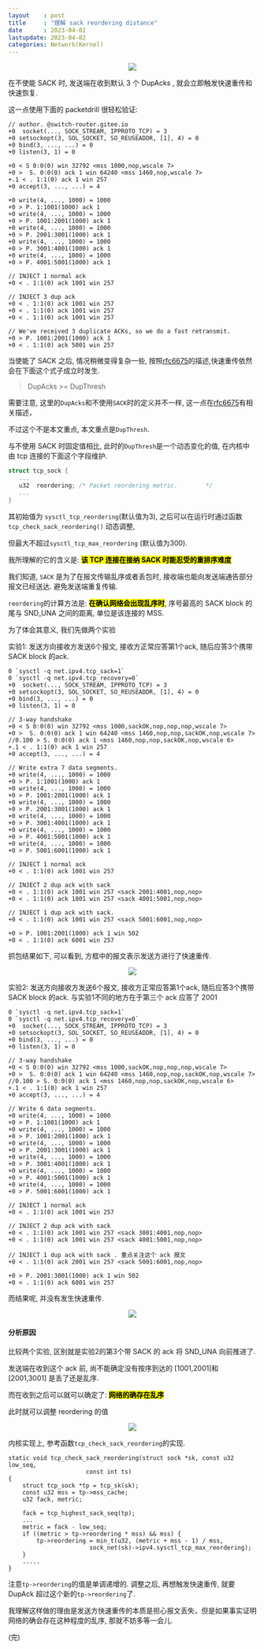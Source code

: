 ```yaml
---
layout    : post
title     : "理解 sack reordering distance"
date      : 2023-04-02
lastupdate: 2023-04-02
categories: Network(Kernel)
---
```


<p align="center"><img src="/assets/img/public/tcp.png"></p>

在不使能 SACK 时, 发送端在收到默认 3 个 DupAcks , 就会立即触发快速重传和快速恢复. 

这一点使用下面的 packetdrill 很轻松验证:

```
// author. @switch-router.gitee.io
+0  socket(..., SOCK_STREAM, IPPROTO_TCP) = 3
+0 setsockopt(3, SOL_SOCKET, SO_REUSEADDR, [1], 4) = 0
+0 bind(3, ..., ...) = 0
+0 listen(3, 1) = 0

+0 < S 0:0(0) win 32792 <mss 1000,nop,wscale 7>
+0 >  S. 0:0(0) ack 1 win 64240 <mss 1460,nop,wscale 7>
+.1 < . 1:1(0) ack 1 win 257
+0 accept(3, ..., ...) = 4

+0 write(4, ..., 1000) = 1000
+0 > P. 1:1001(1000) ack 1
+0 write(4, ..., 1000) = 1000
+0 > P. 1001:2001(1000) ack 1
+0 write(4, ..., 1000) = 1000
+0 > P. 2001:3001(1000) ack 1
+0 write(4, ..., 1000) = 1000
+0 > P. 3001:4001(1000) ack 1
+0 write(4, ..., 1000) = 1000
+0 > P. 4001:5001(1000) ack 1

// INJECT 1 normal ack 
+0 < . 1:1(0) ack 1001 win 257

// INJECT 3 dup ack 
+0 < . 1:1(0) ack 1001 win 257
+0 < . 1:1(0) ack 1001 win 257
+0 < . 1:1(0) ack 1001 win 257

// We've received 3 duplicate ACKs, so we do a fast retransmit.
+0 > P. 1001:2001(1000) ack 1
+0 < . 1:1(0) ack 5001 win 257

```

当使能了 SACK 之后, 情况稍微变得复杂一些, 按照[rfc6675](https://datatracker.ietf.org/doc/html/rfc6675)的描述,快速重传依然会在下面这个式子成立时发生.

> DupAcks >= DupThresh

需要注意, 这里的`DupAcks`和不使用`SACK`时的定义并不一样, 这一点在[rfc6675](https://datatracker.ietf.org/doc/html/rfc6675)有相关描述，

不过这个不是本文重点, 本文重点是`DupThresh`.

与不使用 SACK 时固定值相比, 此时的`DupThresh`是一个动态变化的值, 在内核中由 tcp 连接的下面这个字段维护. 
```c
struct tcp_sock {
   ...
   u32	reordering;	/* Packet reordering metric.		*/
   ...
}
```

其初始值为 `sysctl_tcp_reordering`(默认值为3), 之后可以在运行时通过函数 `tcp_check_sack_reordering()` 动态调整, 

但最大不超过`sysctl_tcp_max_reordering` (默认值为300).

我所理解的它的含义是: **<mark>该 TCP 连接在接纳 SACK 时能忍受的重排序难度</mark>**

我们知道, `SACK` 是为了在报文传输乱序或者丢包时, 接收端也能向发送端通告部分报文已经送达. 避免发送端重复传输.

`reordering`的计算方法是: **<mark> 在确认网络会出现乱序时</mark>**, 序号最高的 SACK block 的尾与 SND_UNA 之间的距离, 单位是该连接的 MSS.

为了体会其意义, 我们先做两个实验

实验1: 
发送方向接收方发送6个报文, 接收方正常应答第1个ack, 随后应答3个携带SACK block 的ack.
```
0 `sysctl -q net.ipv4.tcp_sack=1`
0 `sysctl -q net.ipv4.tcp_recovery=0`
+0  socket(..., SOCK_STREAM, IPPROTO_TCP) = 3
+0 setsockopt(3, SOL_SOCKET, SO_REUSEADDR, [1], 4) = 0
+0 bind(3, ..., ...) = 0
+0 listen(3, 1) = 0

// 3-way handshake
+0 < S 0:0(0) win 32792 <mss 1000,sackOK,nop,nop,nop,wscale 7>
+0 >  S. 0:0(0) ack 1 win 64240 <mss 1460,nop,nop,sackOK,nop,wscale 7>
//0.100 > S. 0:0(0) ack 1 <mss 1460,nop,nop,sackOK,nop,wscale 6>
+.1 < . 1:1(0) ack 1 win 257
+0 accept(3, ..., ...) = 4

// Write extra 7 data segments.
+0 write(4, ..., 1000) = 1000
+0 > P. 1:1001(1000) ack 1
+0 write(4, ..., 1000) = 1000
+0 > P. 1001:2001(1000) ack 1
+0 write(4, ..., 1000) = 1000
+0 > P. 2001:3001(1000) ack 1
+0 write(4, ..., 1000) = 1000
+0 > P. 3001:4001(1000) ack 1
+0 write(4, ..., 1000) = 1000
+0 > P. 4001:5001(1000) ack 1
+0 write(4, ..., 1000) = 1000
+0 > P. 5001:6001(1000) ack 1

// INJECT 1 normal ack 
+0 < . 1:1(0) ack 1001 win 257

// INJECT 2 dup ack with sack
+0 < . 1:1(0) ack 1001 win 257 <sack 2001:4001,nop,nop>
+0 < . 1:1(0) ack 1001 win 257 <sack 4001:5001,nop,nop>

// INJECT 1 dup ack with sack.
+0 < . 1:1(0) ack 1001 win 257 <sack 5001:6001,nop,nop>

+0 > P. 1001:2001(1000) ack 1 win 502
+0 < . 1:1(0) ack 6001 win 257

```
抓包结果如下, 可以看到, 方框中的报文表示发送方进行了快速重传.

<p align="center"><img src="/assets/img/sack-reordering/pic1.png"></p>

实验2: 
发送方向接收方发送6个报文, 接收方正常应答第1个ack, 随后应答3个携带SACK block 的ack.
与实验1不同的地方在于第三个 ack 应答了 2001
```
0 `sysctl -q net.ipv4.tcp_sack=1`
0 `sysctl -q net.ipv4.tcp_recovery=0`
+0  socket(..., SOCK_STREAM, IPPROTO_TCP) = 3
+0 setsockopt(3, SOL_SOCKET, SO_REUSEADDR, [1], 4) = 0
+0 bind(3, ..., ...) = 0
+0 listen(3, 1) = 0

// 3-way handshake
+0 < S 0:0(0) win 32792 <mss 1000,sackOK,nop,nop,nop,wscale 7>
+0 >  S. 0:0(0) ack 1 win 64240 <mss 1460,nop,nop,sackOK,nop,wscale 7>
//0.100 > S. 0:0(0) ack 1 <mss 1460,nop,nop,sackOK,nop,wscale 6>
+.1 < . 1:1(0) ack 1 win 257
+0 accept(3, ..., ...) = 4

// Write 6 data segments.
+0 write(4, ..., 1000) = 1000
+0 > P. 1:1001(1000) ack 1
+0 write(4, ..., 1000) = 1000
+0 > P. 1001:2001(1000) ack 1
+0 write(4, ..., 1000) = 1000
+0 > P. 2001:3001(1000) ack 1
+0 write(4, ..., 1000) = 1000
+0 > P. 3001:4001(1000) ack 1
+0 write(4, ..., 1000) = 1000
+0 > P. 4001:5001(1000) ack 1
+0 write(4, ..., 1000) = 1000
+0 > P. 5001:6001(1000) ack 1

// INJECT 1 normal ack 
+0 < . 1:1(0) ack 1001 win 257

// INJECT 2 dup ack with sack
+0 < . 1:1(0) ack 1001 win 257 <sack 3001:4001,nop,nop>
+0 < . 1:1(0) ack 1001 win 257 <sack 4001:5001,nop,nop>

// INJECT 1 dup ack with sack . 重点关注这个 ack 报文
+0 < . 1:1(0) ack 2001 win 257 <sack 5001:6001,nop,nop>

+0 > P. 2001:3001(1000) ack 1 win 502
+0 < . 1:1(0) ack 6001 win 257
```

而结果呢,  并没有发生快速重传.
<p align="center"><img src="/assets/img/sack-reordering/pic2.png"></p>

#### 分析原因

比较两个实验, 区别就是实验2的第3个带 SACK 的 ack 将 SND_UNA 向前推进了.

发送端在收到这个 ack 前, 尚不能确定没有按序到达的 [1001,2001]和 [2001,3001] 是丢了还是乱序. 

而在收到之后可以就可以确定了: **<mark>网络的确存在乱序</mark>**

此时就可以调整 reordering 的值

<p align="center"><img src="/assets/img/sack-reordering/pic3.png"></p>

内核实现上, 参考函数`tcp_check_sack_reordering`的实现.
```
static void tcp_check_sack_reordering(struct sock *sk, const u32 low_seq,
				      const int ts)
{
	struct tcp_sock *tp = tcp_sk(sk);
	const u32 mss = tp->mss_cache;
	u32 fack, metric;

	fack = tcp_highest_sack_seq(tp);
	...
	metric = fack - low_seq;
	if ((metric > tp->reordering * mss) && mss) {
		tp->reordering = min_t(u32, (metric + mss - 1) / mss,
				       sock_net(sk)->ipv4.sysctl_tcp_max_reordering);
	}
    .....
}
```

注意`tp->reordering`的值是单调递增的. 调整之后, 再想触发快速重传, 就要 DupAck 超过这个新的`tp->reordering`了. 

我理解这样做的理由是发送方快速重传的本质是担心报文丢失，但是如果事实证明网络的确会存在这种程度的乱序, 那就不妨多等一会儿.

(完)